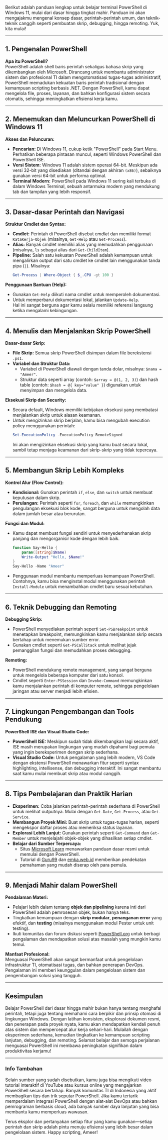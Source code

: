 Berikut adalah panduan lengkap untuk belajar terminal PowerShell di Windows 11, mulai dari dasar hingga tingkat mahir. Panduan ini akan mengajakmu mengenal konsep dasar, perintah-perintah umum, dan teknik-teknik canggih seperti pembuatan skrip, debugging, hingga remoting. Yuk, kita mulai!

---

## 1. Pengenalan PowerShell

**Apa itu PowerShell?**  
PowerShell adalah shell baris perintah sekaligus bahasa skrip yang dikembangkan oleh Microsoft. Dirancang untuk membantu administrator sistem dan profesional TI dalam mengotomatisasi tugas-tugas administratif, PowerShell memadukan kekuatan baris perintah tradisional dengan kemampuan scripting berbasis .NET. Dengan PowerShell, kamu dapat mengelola file, proses, layanan, dan bahkan konfigurasi sistem secara otomatis, sehingga meningkatkan efisiensi kerja kamu.

---

## 2. Menemukan dan Meluncurkan PowerShell di Windows 11

**Akses dan Peluncuran:**

- **Pencarian:** Di Windows 11, cukup ketik "PowerShell" pada Start Menu. Perhatikan beberapa pintasan muncul, seperti Windows PowerShell dan PowerShell ISE.
- **Versi Sistem:** Windows 11 adalah sistem operasi 64-bit. Meskipun ada versi 32-bit yang disediakan (ditandai dengan akhiran `(x86)`), sebaiknya gunakan versi 64-bit untuk performa optimal.
- **Terminal Modern:** PowerShell pada Windows 11 sering kali terbuka di dalam Windows Terminal, sebuah antarmuka modern yang mendukung tab dan tampilan yang lebih responsif.

---

## 3. Dasar-dasar Perintah dan Navigasi

**Struktur Cmdlet dan Syntax:**

- **Cmdlet:** Perintah di PowerShell disebut _cmdlet_ dan memiliki format `KataKerja-Objek` (misalnya, `Get-Help` atau `Get-Process`).
- **Alias:** Banyak cmdlet memiliki alias yang memudahkan penggunaan (misalnya, `ls` sebagai alias dari `Get-ChildItem`).
- **Pipeline:** Salah satu kekuatan PowerShell adalah kemampuan untuk mengalirkan output dari satu cmdlet ke cmdlet lain menggunakan tanda pipa (`|`). Misalnya:
  ```powershell
  Get-Process | Where-Object { $_.CPU -gt 100 }
  ```

**Penggunaan Bantuan (Help):**

- Gunakan `Get-Help` diikuti nama cmdlet untuk memperoleh dokumentasi.
- Untuk memperbarui dokumentasi lokal, jalankan `Update-Help`.  
  Hal ini sangat berguna agar kamu selalu memiliki referensi langsung ketika mengalami kebingungan.

---

## 4. Menulis dan Menjalankan Skrip PowerShell

**Dasar-dasar Skrip:**

- **File Skrip:** Semua skrip PowerShell disimpan dalam file berekstensi `.ps1`.
- **Variabel dan Struktur Data:**
  - Variabel di PowerShell diawali dengan tanda dolar, misalnya: `$nama = "Ameer"`.
  - Struktur data seperti array (contoh: `$array = @(1, 2, 3)`) dan hash table (contoh: `$hash = @{ key="value" }`) digunakan untuk menyimpan dan mengelola data.

**Eksekusi Skrip dan Security:**

- Secara default, Windows memiliki kebijakan eksekusi yang membatasi menjalankan skrip untuk alasan keamanan.
- Untuk mengizinkan skrip berjalan, kamu bisa mengubah execution policy menggunakan perintah:
  ```powershell
  Set-ExecutionPolicy -ExecutionPolicy RemoteSigned
  ```
  Ini akan mengizinkan eksekusi skrip yang kamu buat secara lokal, sambil tetap menjaga keamanan dari skrip-skrip yang tidak tepercaya.

---

## 5. Membangun Skrip Lebih Kompleks

**Kontrol Alur (Flow Control):**

- **Kondisional:** Gunakan perintah `if`, `else`, dan `switch` untuk membuat keputusan dalam skrip.
- **Perulangan:** Perintah seperti `for`, `foreach`, dan `while` memungkinkan pengulangan eksekusi blok kode, sangat berguna untuk mengolah data dalam jumlah besar atau berurutan.

**Fungsi dan Modul:**

- Kamu dapat membuat fungsi sendiri untuk menyederhanakan skrip panjang dan mengorganisir kode dengan lebih baik.
  ```powershell
  function Say-Hello {
      param([string]$Name)
      Write-Output "Hello, $Name!"
  }
  Say-Hello -Name "Ameer"
  ```
- Penggunaan modul membantu memperluas kemampuan PowerShell. Contohnya, kamu bisa menginstal modul menggunakan perintah `Install-Module` untuk menambahkan cmdlet baru sesuai kebutuhan.

---

## 6. Teknik Debugging dan Remoting

**Debugging Skrip:**

- PowerShell menyediakan perintah seperti `Set-PSBreakpoint` untuk menetapkan breakpoint, memungkinkan kamu menjalankan skrip secara bertahap untuk menemukan sumber error.
- Gunakan cmdlet seperti `Get-PSCallStack` untuk melihat jejak pemanggilan fungsi dan memudahkan proses debugging.

**Remoting:**

- PowerShell mendukung remote management, yang sangat berguna untuk mengelola beberapa komputer dari satu konsol.
- Cmdlet seperti `Enter-PSSession` dan `Invoke-Command` memungkinkan kamu menjalankan perintah di komputer remote, sehingga pengelolaan jaringan atau server menjadi lebih efisien.

---

## 7. Lingkungan Pengembangan dan Tools Pendukung

**PowerShell ISE dan Visual Studio Code:**

- **PowerShell ISE:** Meskipun sudah tidak dikembangkan lagi secara aktif, ISE masih merupakan lingkungan yang mudah dipahami bagi pemula yang ingin bereksperimen dengan skrip sederhana.
- **Visual Studio Code:** Untuk pengalaman yang lebih modern, VS Code dengan ekstensi PowerShell menawarkan fitur seperti syntax highlighting, intellisense, dan debugging interaktif. Ini sangat membantu saat kamu mulai membuat skrip atau modul canggih.

---

## 8. Tips Pembelajaran dan Praktik Harian

- **Eksperimen:** Coba jalankan perintah-perintah sederhana di PowerShell untuk melihat outputnya. Mulai dengan `Get-Date`, `Get-Process`, atau `Get-Service`.
- **Membangun Proyek Mini:** Buat skrip untuk tugas-tugas harian, seperti mengekspor daftar proses atau memeriksa status layanan.
- **Explorasi Lebih Lanjut:** Gunakan perintah seperti `Get-Command` dan `Get-Member` untuk menjelajahi objek-objek yang dihasilkan setiap cmdlet.
- **Belajar dari Sumber Terpercaya:**
  - Situs [Microsoft Learn](https://learn.microsoft.com/id-id/powershell/scripting/learn/ps101/01-getting-started?view=powershell-7.5) menawarkan panduan dasar resmi untuk memulai dengan PowerShell.
  - Tutorial di [Guru99](https://www.guru99.com/id/powershell-tutorial.html) dan [emka.web.id](https://emka.web.id/2024/03/tutorial-skrip-windows-powershell-untuk-pemula.html) memberikan pendekatan pemahaman yang mudah diserap oleh para pemula.

---

## 9. Menjadi Mahir dalam PowerShell

**Pendalaman Materi:**

- Pelajari lebih dalam tentang **objek dan pipelining** karena inti dari PowerShell adalah pemrosesan objek, bukan hanya teks.
- Tingkatkan kemampuan dengan **skrip modular**, **penanganan error** yang efektif, dan **testing** (misalnya menggunakan modul Pester untuk unit testing).
- Ikuti komunitas dan forum diskusi seperti [PowerShell.org](https://powershell.org) untuk berbagi pengalaman dan mendapatkan solusi atas masalah yang mungkin kamu temui.

**Manfaat Profesional:**  
Menguasai PowerShell akan sangat bermanfaat untuk pengelolaan infrastruktur TI, otomatisasi tugas, dan bahkan penerapan DevOps. Pengalaman ini memberi keunggulan dalam pengelolaan sistem dan pengembangan solusi yang tangguh.

---

## Kesimpulan

Belajar PowerShell dari dasar hingga mahir bukan hanya tentang menghafal perintah, tetapi juga tentang memahami cara berpikir dan prinsip otomasi di lingkungan Windows. Dengan latihan konsisten, eksplorasi dokumen resmi, dan penerapan pada proyek nyata, kamu akan mendapatkan kendali penuh atas sistem dan mempercepat alur kerja sehari-hari. Mulailah dengan eksperimen sederhana, kemudian tingkatkan ke kemampuan scripting lanjutan, debugging, dan remoting. Selamat belajar dan semoga perjalanan menguasai PowerShell ini membawa peningkatan signifikan dalam produktivitas kerjamu!

---

### Info Tambahan

Selain sumber yang sudah disebutkan, kamu juga bisa mengikuti video tutorial interaktif di YouTube atau kursus online yang mengajarkan PowerShell secara bertahap. Banyak komunitas TI di Indonesia yang aktif membagikan tips dan trik seputar PowerShell. Jika kamu tertarik memperdalam integrasi PowerShell dengan alat-alat DevOps atau bahkan pemrograman berbasis cloud, ada banyak sumber daya lanjutan yang bisa membantu kamu memperluas wawasan.

Terus eksplor dan pertanyakan setiap fitur yang kamu gunakan—setiap perintah dan skrip adalah pintu menuju efisiensi yang lebih besar dalam pengelolaan sistem. Happy scripting, Ameer!
